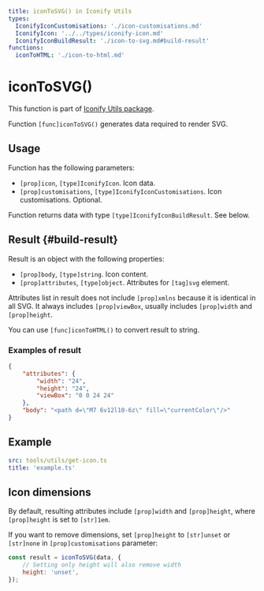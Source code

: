 ```yaml
title: iconToSVG() in Iconify Utils
types:
  IconifyIconCustomisations: './icon-customisations.md'
  IconifyIcon: '../../types/iconify-icon.md'
  IconifyIconBuildResult: './icon-to-svg.md#build-result'
functions:
  iconToHTML: './icon-to-html.md'
```

# iconToSVG()

This function is part of [Iconify Utils package](./index.md).

Function `[func]iconToSVG()` generates data required to render SVG.

## Usage

Function has the following parameters:

- `[prop]icon`, `[type]IconifyIcon`. Icon data.
- `[prop]customisations`, `[type]IconifyIconCustomisations`. Icon customisations. Optional.

Function returns data with type `[type]IconifyIconBuildResult`. See below.

## Result {#build-result}

Result is an object with the following properties:

- `[prop]body`, `[type]string`. Icon content.
- `[prop]attributes`, `[type]object`. Attributes for `[tag]svg` element.

Attributes list in result does not include `[prop]xmlns` because it is identical in all SVG. It always includes `[prop]viewBox`, usually includes `[prop]width` and `[prop]height`.

You can use `[func]iconToHTML()` to convert result to string.

### Examples of result

```json
{
	"attributes": {
		"width": "24",
		"height": "24",
		"viewBox": "0 0 24 24"
	},
	"body": "<path d=\"M7 6v12l10-6z\" fill=\"currentColor\"/>"
}
```

## Example

```yaml
src: tools/utils/get-icon.ts
title: 'example.ts'
```

## Icon dimensions

By default, resulting attributes include `[prop]width` and `[prop]height`, where `[prop]height` is set to `[str]1em`.

If you want to remove dimensions, set `[prop]height` to `[str]unset` or `[str]none` in `[prop]customisations` parameter:

```js
const result = iconToSVG(data, {
	// Setting only height will also remove width
	height: 'unset',
});
```
